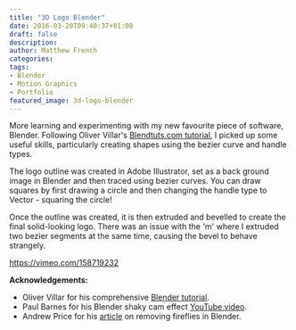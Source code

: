 ```yaml
---
title: "3D Logo Blender"
date: 2016-03-20T09:40:37+01:00
draft: false
description: 
author: Matthew French
categories:
tags:
- Blender
- Motion Graphics
- Portfolio
featured_image: 3d-logo-blender
---
```

More learning and experimenting with my new favourite piece of software, Blender. Following Oliver Villar's [Blendtuts.com tutorial](http://blendtuts.com/tutorials-list/2015/2/15/how-to-create-a-3d-logo), I picked up some useful skills, particularly creating shapes using the bezier curve and handle types.

<!--more-->

The logo outline was created in Adobe Illustrator, set as a back ground image in Blender and then traced using bezier curves. You can draw squares by first drawing a circle and then changing the handle type to Vector - squaring the circle!

Once the outline was created, it is then extruded and bevelled to create the final solid-looking logo. There was an issue with the 'm' where I extruded two bezier segments at the same time, causing the bevel to behave strangely.

https://vimeo.com/158719232

**Acknowledgements:**

- Oliver Villar for his comprehensive [Blender tutorial](http://blendtuts.com/tutorials-list/2015/2/15/how-to-create-a-3d-logo).
- Paul Barnes for his Blender shaky cam effect [YouTube video](https://www.youtube.com/watch?v=B1sTWSxtyXo).
- Andrew Price for his [article](http://www.blenderguru.com/articles/7-ways-get-rid-fireflies/) on removing fireflies in Blender.
